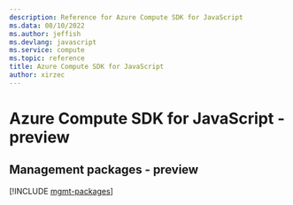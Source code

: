 ```yaml
---
description: Reference for Azure Compute SDK for JavaScript
ms.data: 08/10/2022
ms.author: jeffish
ms.devlang: javascript
ms.service: compute
ms.topic: reference
title: Azure Compute SDK for JavaScript
author: xirzec
---
```

# Azure Compute SDK for JavaScript - preview

## Management packages - preview
[!INCLUDE [mgmt-packages](compute-mgmt-index.md)]